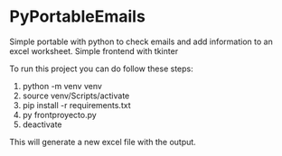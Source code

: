 # PyPortableEmails
Simple portable with python to check emails and add information to an excel worksheet. Simple frontend with tkinter


To run this project you can do follow these steps: 
1. python -m venv venv
2. source venv/Scripts/activate
3. pip install -r requirements.txt
4. py frontproyecto.py
5. deactivate

This will generate a new excel file with the output.